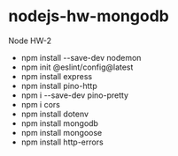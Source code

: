 # nodejs-hw-mongodb

Node HW-2

- npm install --save-dev nodemon
- npm init @eslint/config@latest
- npm install express
- npm install pino-http
- npm i --save-dev pino-pretty
- npm i cors
- npm install dotenv
- npm install mongodb
- npm install mongoose
- npm install http-errors
